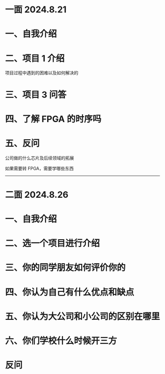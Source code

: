# 一面 2024.8.21

# 一、自我介绍

# 二、项目 1 介绍

项目过程中遇到的困难以及如何解决的

# 三、项目 3 问答

# 四、了解 FPGA 的时序吗

# 五、反问

公司做的什么芯片及后续领域的拓展

如果需要转 FPGA，需要学哪些东西

---

# 二面 2024.8.26

# 一、自我介绍

# 二、选一个项目进行介绍

# 三、你的同学朋友如何评价你的

# 四、你认为自己有什么优点和缺点

# 五、你认为大公司和小公司的区别在哪里

# 六、你们学校什么时候开三方

# 反问
